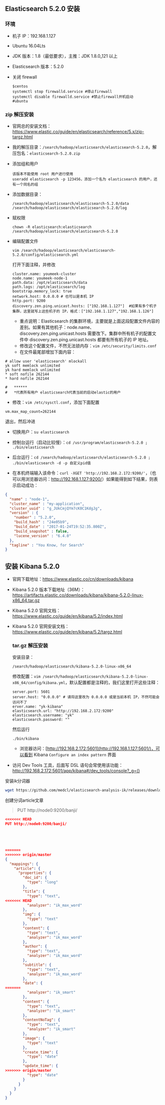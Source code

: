 ## Elasticsearch 5.2.0 安装

### 环境

- 机子 IP：192.168.1.127

- Ubuntu 16.04Lts

- JDK 版本：1.8（最低要求），主推：JDK 1.8.0_121 以上

- Elasticsearch 版本：5.2.0

- 关闭 firewall

  ```shell
  $centos
  systemctl stop firewalld.service #停止firewall
  systemctl disable firewalld.service #禁止firewall开机启动
  #ubuntu 
  
  ```

  

### zip 解压安装

- 官网总的安装文档：<https://www.elastic.co/guide/en/elasticsearch/reference/5.x/zip-targz.html>

- 我的解压目录：`/search/hadoop/elasticsearch/elasticsearch-5.2.0`，解压包名：`elasticsearch-5.2.0.zip`

- 添加组和用户

  ```
  该版本不能使用 root 用户进行使用
  useradd elasticsearch -p 123456，添加一个名为 elasticsearch 的用户，还有一个同名的组
  ```

- 添加数据目录：

  ```
  /search/hadoop/elasticsearch/elasticsearch-5.2.0/data
  /search/hadoop/elasticsearch/elasticsearch-5.2.0/log
  ```

- 赋权限

  ```shell
  chown -R elasticsearch:elasticsearch /search/hadoop/elasticsearch/elasticsearch-5.2.0
  ```

- 编辑配置文件

  ```
  vim /search/hadoop/elasticsearch/elasticsearch-5.2.0/config/elasticsearch.yml
  ```

  打开下面注释，并修改

  ```
  cluster.name: youmeek-cluster
  node.name: youmeek-node-1
  path.data: /opt/elasticsearch/data
  path.logs: /opt/elasticsearch/log
  bootstrap.memory_lock: true
  network.host: 0.0.0.0 # 也可以是本机 IP
  http.port: 9200
  discovery.zen.ping.unicast.hosts: ["192.168.1.127"]  #如果有多个机子集群，这里就写上这些机子的 IP，格式：["192.168.1.127","192.168.1.126"]
  ```

  - 重点说明：Elasticsearch 的集群环境，主要就是上面这段配置文件内容的差别。如果有其他机子：node.name、discovery.zen.ping.unicast.hosts 需要改下。集群中所有机子的配置文件中 discovery.zen.ping.unicast.hosts 都要有所有机子的 IP 地址。
  - 修改这个配置文件，不然无法锁内存：`vim /etc/security/limits.conf`
  - 在文件最尾部增加下面内容：

```shell
# allow user 'elasticsearch' mlockall
yk soft memlock unlimited
yk hard memlock unlimited
* soft nofile 262144
* hard nofile 262144

#   ******
#   *代表所有用户 elasticsearch代表当前的启动elastic的用户
```

- 修改：`vim /etc/sysctl.conf`，添加下面配置

```shell
vm.max_map_count=262144
```

退出，然后冲进

- 切换用户：`su elasticsearch`

- 控制台运行（启动比较慢）：`cd /usr/program/elasticsearch-5.2.0 ; ./bin/elasticsearch`

- 后台运行：`cd /search/hadoop/elasticsearch/elasticsearch-5.2.0 ; ./bin/elasticsearch -d -p 自定义pid值`

- 在本机终端输入该命令：`curl -XGET 'http://192.168.2.172:9200/'`，（也可以用浏览器访问：<http://192.168.1.127:9200/>）如果能得到如下结果，则表示启动成功：

```json
{
  "name" : "node-1",
  "cluster_name" : "my-application",
  "cluster_uuid" : "g_JUkCmjQYm7cK0C1KdgJg",
  "version" : {
    "number" : "5.2.0",
    "build_hash" : "24e05b9",
    "build_date" : "2017-01-24T19:52:35.800Z",
    "build_snapshot" : false,
    "lucene_version" : "6.4.0"
  },
  "tagline" : "You Know, for Search"
}
```

## 安装 Kibana 5.2.0



- 官网下载地址：<https://www.elastic.co/cn/downloads/kibana>

- Kibana 5.2.0 版本下载地址（36M）：<https://artifacts.elastic.co/downloads/kibana/kibana-5.2.0-linux-x86_64.tar.gz>

- Kibana 5.2.0 官网文档：<https://www.elastic.co/guide/en/kibana/5.2/index.html>

- Kibana 5.2.0 官网安装文档：<https://www.elastic.co/guide/en/kibana/5.2/targz.html>

  ### tar.gz 解压安装

  安装目录：

  ```
  /search/hadoop/elasticsearch/kibana-5.2.0-linux-x86_64
  ```

  修改配置：`vim /search/hadoop/elasticsearch/kibana-5.2.0-linux-x86_64/config/kibana.yml`，默认配置都是注释的，我们这里打开这些注释：

  ```shell
  server.port: 5601
  server.host: "0.0.0.0" # 请将这里改为 0.0.0.0 或是当前本机 IP，不然可能会访问不了
  erver.name: "yk-kibana"
  elasticsearch.url: "http://192.168.2.172:9200"
  elasticsearch.username: "yk"
  elasticsearch.password: ""
  ```

   然后运行

  ```shell
  ./bin/kibana
  ```

  - 浏览器访问：[http://192.168.2.172:5601](http://192.168.1.127:5601/)，可以看到 Kibana `Configure an index pattern` 界面

- 访问 Dev Tools 工具，后面写 DSL 语句会常使用该功能：<http://192.168.2.172:5601/app/kibana#/dev_tools/console?_g=()>

安装ik分词器

```sh
wget https://github.com/medcl/elasticsearch-analysis-ik/releases/download/v6.3.2/elasticsearch-analysis-ik-6.3.2.zip
```

创建分词article文章

> PUT http://node0:9200/banji/

```json
<<<<<<< HEAD
PUT http://node0:9200/banji/





=======
>>>>>>> origin/master
{
  "mappings": {
    "article": {
      "properties": {
        "doc_id": {
          "type": "long"
        },
        "title": {
          "type": "text",
<<<<<<< HEAD
          "analyzer": "ik_max_word"
        },
        "img": {
          "type": "text"
        },
        "content": {
          "type": "text",
          "analyzer": "ik_max_word"
        },
        "author": {
          "type": "text",
          "analyzer": "ik_max_word"
        },
        "subtitle": {
          "type": "text",
          "analyzer": "ik_max_word"
        },
        "date": {
=======
          "analyzer": "ik_smart"
        },
        "content": {
          "type": "text",
          "analyzer": "ik_smart"
        },
        "contentNoTag": {
          "type": "text",
          "analyzer": "ik_smart"
        },
        "image": {
          "type": "text"
        },
        "create_time": {
          "type": "date"
        },
        "update_time": {
>>>>>>> origin/master
          "type": "date"
        }
      }
    }
  }
}
```


